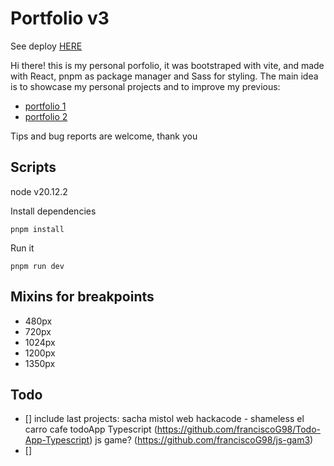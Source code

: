 # Portfolio v3

See deploy [HERE](https://franciscog98.netlify.app/)

Hi there! this is my personal porfolio, it was bootstraped with vite, and made with React, pnpm as package manager and Sass for styling. The main idea is to showcase my personal projects and to improve my previous:
- [portfolio 1](https://franciscog98.github.io/portfolio/)
- [portfolio 2](https://portfolio-franciscog98.vercel.app/)

Tips and bug reports are welcome, thank you


## Scripts

node v20.12.2

Install dependencies
```
pnpm install
```
Run it
```
pnpm run dev
```

## Mixins for breakpoints
- 480px
- 720px
- 1024px
- 1200px
- 1350px

## Todo

- [] include last projects:
  sacha mistol web
  hackacode - shameless
  el carro cafe
  todoApp Typescript (https://github.com/franciscoG98/Todo-App-Typescript)
  js game? (https://github.com/franciscoG98/js-gam3)
- [] 

